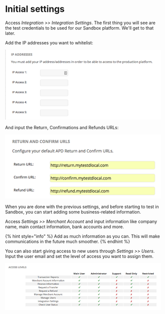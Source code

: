 # Initial settings

Access _Integration &gt;&gt; Integration Settings_. The first thing you will see are the test credentials to be used for our Sandbox platform. We'll get to that later.

 Add the IP addresses you want to whitelist:

![](../../.gitbook/assets/screen-shot-2018-10-09-at-7.41.25-am.png)

And input the Return, Confirmations and Refunds URLs:

![](../../.gitbook/assets/screen-shot-2018-10-09-at-7.43.04-am.png)

When you are done with the previous settings, and before starting to test in Sandbox, you can start adding some business-related information.

Access _Settings &gt;&gt; Merchant Account_ and input information like company name, main contact information, bank accounts and more.

{% hint style="info" %}
Add as much information as you can. This will make communications in the future much smoother.
{% endhint %}

You can also start giving access to new users through _Settings &gt;&gt; Users_. Input the user email and set the level of access you want to assign them.

![](../../.gitbook/assets/screen-shot-2018-10-09-at-7.48.44-am.png)


